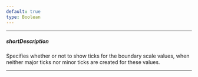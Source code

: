 ```yaml
---
default: true
type: Boolean
---
```

---
##### shortDescription
Specifies whether or not to show ticks for the boundary scale values, when neither major ticks nor minor ticks are created for these values.

---
